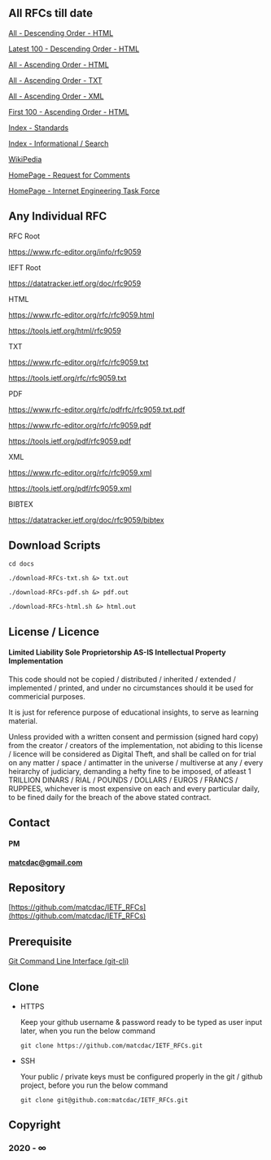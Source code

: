 
## All RFCs till date ##

[All - Descending Order - HTML](https://www.rfc-editor.org/rfc-index2.html)

[Latest 100 - Descending Order - HTML](https://www.rfc-editor.org/rfc-index-100d.html)

[All - Ascending Order - HTML](https://www.rfc-editor.org/rfc-index.html)

[All - Ascending Order - TXT](https://www.rfc-editor.org/rfc-index.txt)

[All - Ascending Order - XML](https://www.rfc-editor.org/rfc-index.xml)

[First 100 - Ascending Order - HTML](https://www.rfc-editor.org/rfc-index-100a.html)

[Index - Standards](https://www.rfc-editor.org/standards)

[Index - Informational / Search](https://www.rfc-editor.org/search/rfc_search_detail.php?sortkey=Number&sorting=DESC&page=All&pubstatus%5B%5D=Standards%20Track&std_trk=Internet%20Standard)

[WikiPedia](https://en.wikipedia.org/wiki/List_of_RFCs)

[HomePage - Request for Comments](https://www.rfc-editor.org/)

[HomePage - Internet Engineering Task Force](https://www.ietf.org/)


## Any Individual RFC ###

RFC Root

https://www.rfc-editor.org/info/rfc9059

IEFT Root

https://datatracker.ietf.org/doc/rfc9059

HTML

https://www.rfc-editor.org/rfc/rfc9059.html

https://tools.ietf.org/html/rfc9059

TXT

https://www.rfc-editor.org/rfc/rfc9059.txt

https://tools.ietf.org/rfc/rfc9059.txt

PDF

https://www.rfc-editor.org/rfc/pdfrfc/rfc9059.txt.pdf

https://www.rfc-editor.org/rfc/rfc9059.pdf

https://tools.ietf.org/pdf/rfc9059.pdf

XML

https://www.rfc-editor.org/rfc/rfc9059.xml

https://tools.ietf.org/pdf/rfc9059.xml

BIBTEX

https://datatracker.ietf.org/doc/rfc9059/bibtex


## Download Scripts ##

	cd docs

	./download-RFCs-txt.sh &> txt.out

	./download-RFCs-pdf.sh &> pdf.out

	./download-RFCs-html.sh &> html.out


## License / Licence ##

#### Limited Liability Sole Proprietorship AS-IS Intellectual Property Implementation ####

This code should not be copied / distributed / inherited / extended / implemented / printed,
and under no circumstances should it be used for commericial purposes.

It is just for reference purpose of educational insights, to serve as learning material.

Unless provided with a written consent and permission (signed hard copy) from the creator / creators of the implementation,
not abiding to this license / licence will be considered as Digital Theft,
and shall be called on for trial on any matter / space / antimatter in the universe / multiverse at any / every heirarchy of judiciary,
demanding a hefty fine to be imposed, of atleast 1 TRILLION DINARS / RIAL / POUNDS / DOLLARS / EUROS / FRANCS / RUPPEES,
whichever is most expensive on each and every particular daily, to be fined daily for the breach of the above stated contract.


## Contact ##

#### PM ####

#### matcdac@gmail.com ####


## Repository ##

[https://github.com/matcdac/IETF_RFCs](https://github.com/matcdac/IETF_RFCs)


## Prerequisite ##

[Git Command Line Interface (git-cli)](https://git-scm.com/downloads)


## Clone ##

* HTTPS

	Keep your github username & password ready to be typed as user input later, when you run the below command

	```git clone https://github.com/matcdac/IETF_RFCs.git```

* SSH

	Your public / private keys must be configured properly in the git / github project, before you run the below command

	```git clone git@github.com:matcdac/IETF_RFCs.git```


## Copyright ##

### 2020 - ∞ ###


